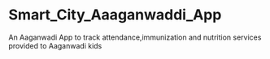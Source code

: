 # Smart_City_Aaaganwaddi_App
An Aaganwadi App to track attendance,immunization and nutrition services provided to Aaganwadi kids
